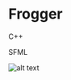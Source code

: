 # Frogger

C++

SFML

![alt text](https://github.com/JaakkoKaikkonen/Frogger/blob/master/Frogger.gif)
